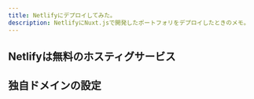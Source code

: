```yaml
---
title: Netlifyにデプロイしてみた。
description: NetlifyにNuxt.jsで開発したポートフォリをデプロイしたときのメモ。
---
```


## Netlifyは無料のホスティグサービス

## 独自ドメインの設定
